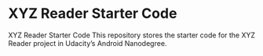 # XYZ Reader Starter Code

XYZ Reader Starter Code
This repository stores the starter code for the XYZ Reader project in Udacity’s Android Nanodegree.
